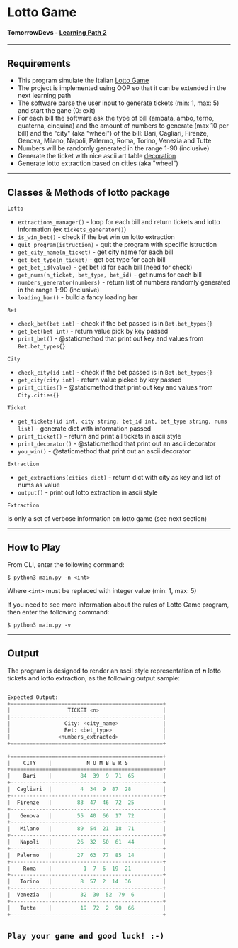 # Lotto Game
#### TomorrowDevs - [Learning Path 2](https://github.com/AndreaOrlando23/programming-basics/tree/main/projects/m6/002-lotto-fake-extraction)

___
## Requirements
- This program simulate the Italian [Lotto Game](https://it.wikipedia.org/wiki/Lotto)
- The project is implemented using OOP so that it can be extended in the next learning path
- The software parse the user input to generate tickets (min: 1, max: 5) and start the gane (0: exit)
- For each bill the software ask the type of bill (ambata, ambo, terno, quaterna, cinquina) and the amount of numbers to generate (max 10 per bill) and the "city" (aka "wheel") of the bill: Bari, Cagliari, Firenze, Genova, Milano, Napoli, Palermo, Roma, Torino, Venezia and Tutte
- Numbers will be randomly generated in the range 1-90 (inclusive)
- Generate the ticket with nice ascii art table [decoration](https://ozh.github.io/ascii-tables/)
- Generate lotto extraction based on cities (aka "wheel")

___
## Classes & Methods of lotto package

`Lotto`
- `extractions_manager()` - loop for each bill and return tickets and lotto information (ex `tickets_generator()`)
- `is_win_bet()` - check if the bet win on lotto extraction
- `quit_program(istruction)` - quit the program with specific istruction
- `get_city_name(n_ticket)` - get city name for each bill
- `get_bet_type(n_ticket)` - get bet type for each bill
- `get_bet_id(value)` - get bet id for each bill (need for check)
- `get_nums(n_ticket, bet_type, bet_id)` - get nums for each bill
- `numbers_generator(numbers)` - return list of numbers randomly generated in the range 1-90 (inclusive)
- `loading_bar()` - build a fancy loading bar

`Bet`
- `check_bet(bet int)` - check if the bet passed is in `Bet.bet_types{}`
- `get_bet(bet int)` - return value pick by key passed
- `print_bet()` - @staticmethod that print out key and values from `Bet.bet_types{}`

`City`
- `check_city(id int)` - check if the bet passed is in `Bet.bet_types{}`
- `get_city(city int)` - return value picked by key passed
- `print_cities()` - @staticmethod that print out key and values from `City.cities{}`

`Ticket`
- `get_tickets(id int, city string, bet_id int, bet_type string, nums list)` - generate dict with information passed
- `print_ticket()` - return and print all tickets in ascii style
- `print_decorator()` - @staticmethod that print out an ascii decorator
- `you_win()` - @staticmethod that print out an ascii decorator

`Extraction`
- `get_extractions(cities dict)` - return dict with city as key and list of nums as value
- `output()` - print out lotto extraction in ascii style

`Extraction`

Is only a set of verbose information on lotto game (see next section)

___
## How to Play
From CLI, enter the following command:

`$ python3 main.py -n <int>`

Where `<int>` must be replaced with integer value (min: 1, max: 5)

If you need to see more information about the rules of Lotto Game program, then enter the following command:

`$ python3 main.py -v`

___
## Output
The program is designed to render an ascii style representation of ***n*** lotto tickets and lotto extraction, as the following output sample:

```Python

Expected Output:
+================================================+
|                  TICKET <n>                    |
|------------------------------------------------|
|                 City: <city_name>              |
|                 Bet: <bet_type>                |
|               <numbers_extracted>              |
+================================================+

+================================================+
|    CITY    |           N U M B E R S           |
+================================================+
|    Bari    |         84  39  9  71  65         |
+------------------------------------------------+
|  Cagliari  |         4  34  9  87  28          |
+------------------------------------------------+
|  Firenze   |        83  47  46  72  25         |
+------------------------------------------------+
|   Genova   |        55  40  66  17  72         |
+------------------------------------------------+
|   Milano   |        89  54  21  18  71         |
+------------------------------------------------+
|   Napoli   |        26  32  50  61  44         |
+------------------------------------------------+
|  Palermo   |        27  63  77  85  14         |
+------------------------------------------------+
|    Roma    |          1  7  6  19  21          |
+------------------------------------------------+
|   Torino   |         8  57  2  14  36          |
+------------------------------------------------+
|  Venezia   |         32  30  52  79  6         |
+------------------------------------------------+
|   Tutte    |         19  72  2  90  66         |
+------------------------------------------------+

```

## `Play your game and good luck! :-)`